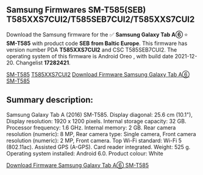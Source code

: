 <h2>Samsung Firmwares SM-T585(SEB) T585XXS7CUI2/T585SEB7CUI2/T585XXS7CUI2</h2>
Download the Samsung firmware for the ✅ <strong>Samsung Galaxy Tab A⑥ </strong> ⭐ <strong>SM-T585</strong> with product code <strong>SEB</strong> <strong> from Baltic Europe</strong>. This firmware has version number PDA <strong>T585XXS7CUI2</strong> and CSC T585SEB7CUI2. The operating system of this firmware is Android Oreo , with build date 2021-12-20. Changelist <strong>17282421</strong>.

[SM-T585](https://samfirm.shop/samsung/model/SM-T585)
[T585XXS7CUI2](https://samfirm.shop/samsung/pda/T585XXS7CUI2)
[Download Firmware Samsung Galaxy Tab A⑥ SM-T585](https://samfirm.shop/samsung/firmware/484122)
<h2>Summary description:</h2>
<p>Samsung Galaxy Tab A (2016) SM-T585. Display diagonal: 25.6 cm (10.1"), Display resolution: 1920 x 1200 pixels. Internal storage capacity: 32 GB. Processor frequency: 1.6 GHz. Internal memory: 2 GB. Rear camera resolution (numeric): 8 MP, Rear camera type: Single camera, Front camera resolution (numeric): 2 MP, Front camera. Top Wi-Fi standard: Wi-Fi 5 (802.11ac). Assisted GPS (A-GPS). Card reader integrated. Weight: 525 g. Operating system installed: Android 6.0. Product colour: White</p>


[Download Firmware Samsung Galaxy Tab A⑥ SM-T585](https://samfirm.shop/samsung/firmware/484122)
